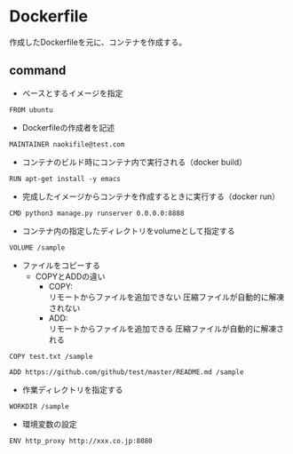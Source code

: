 # Dockerfile
作成したDockerfileを元に、コンテナを作成する。

## command
- ベースとするイメージを指定
```
FROM ubuntu
```

- Dockerfileの作成者を記述
```
MAINTAINER naokifile@test.com
```

- コンテナのビルド時にコンテナ内で実行される（docker build）
```
RUN apt-get install -y emacs
```

- 完成したイメージからコンテナを作成するときに実行する（docker run）
```
CMD python3 manage.py runserver 0.0.0.0:8888
```

- コンテナ内の指定したディレクトリをvolumeとして指定する
```
VOLUME /sample
```

- ファイルをコピーする
    - COPYとADDの違い
        - COPY:  
            リモートからファイルを追加できない
            圧縮ファイルが自動的に解凍されない
        - ADD:  
            リモートからファイルを追加できる
            圧縮ファイルが自動的に解凍される
```
COPY test.txt /sample
```
```
ADD https://github.com/github/test/master/README.md /sample
```

- 作業ディレクトリを指定する
```
WORKDIR /sample
```

- 環境変数の設定
```
ENV http_proxy http://xxx.co.jp:8080
```
